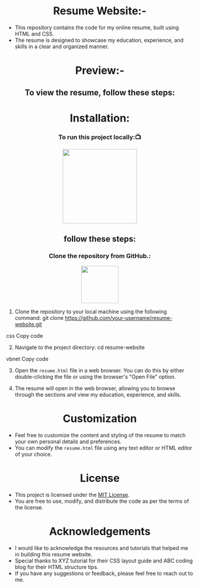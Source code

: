 <h1 align="center"> Resume Website:-</h1>

- This repository contains the code for my online resume, built using HTML and CSS.
-  The resume is designed to showcase my education, experience, and skills in a clear and organized manner.

<h1 align="center"> Preview:-</h1>

<h2 align="center">To view the resume, follow these steps:</h2>
<h1 align="center"> Installation:</h1>

<h3 align=" center" >To run this project locally:📺 </h3>

<div align="center" >

<img height="200" wedith="200" src="https://media1.giphy.com/media/dvsE3ncGE4g718CAqM/200.gif"></div>

 <h2 align="center"> follow these steps:</h2>

<h3 align="center"> Clone the repository from GitHub.:</h3>

<div align="center" >

<img height="100" wedith="100" src="https://cdn.dribbble.com/users/1144208/screenshots/2655434/week6---git-scared.gif"></div>
1. Clone the repository to your local machine using the following command:
git clone https://github.com/your-username/resume-website.git

css
Copy code

2. Navigate to the project directory:
cd resume-website

vbnet
Copy code

3. Open the `resume.html` file in a web browser. You can do this by either double-clicking the file or using the browser's "Open File" option.

4. The resume will open in the web browser, allowing you to browse through the sections and view my education, experience, and skills.

<h1 align="center">Customization</h1>

- Feel free to customize the content and styling of the resume to match your own personal details and preferences.
-  You can modify the `resume.html` file using any text editor or HTML editor of your choice.

<h1 align="center">License</h1>

- This project is licensed under the [MIT License](LICENSE).
-  You are free to use, modify, and distribute the code as per the terms of the license.

<h1 align="center">Acknowledgements</h1>

- I would like to acknowledge the resources and tutorials that helped me in building this resume website.
-  Special thanks to XYZ tutorial for their CSS layout guide and ABC coding blog for their HTML structure tips.
- If you have any suggestions or feedback, please feel free to reach out to me.
